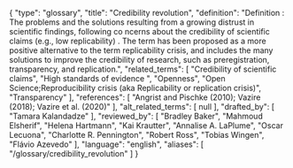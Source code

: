{
    "type": "glossary",
    "title": "Credibility revolution",
    "definition": "Definition :  The problems and the solutions resulting from a growing distrust in scientific findings, following co ncerns about the credibility of scientific claims (e.g., low replicability) . The term has been proposed as a more positive alternative to the term replicability crisis, and includes the many solutions to improve the credibility of research, such as preregistration, transparency, and replication.",
    "related_terms": [
        "Credibility of scientific claims",
        "High standards of evidence ",
        "Openness",
        "Open Science;Reproducibility crisis (aka Replicability or replication crisis)",
        "Transparency"
    ],
    "references": [
        "Angrist and Pischke (2010); Vazire (2018); Vazire et al. (2020)"
    ],
    "alt_related_terms": [
        null
    ],
    "drafted_by": [
        "Tamara Kalandadze"
    ],
    "reviewed_by": [
        "Bradley Baker",
        "Mahmoud Elsherif",
        "Helena Hartmann",
        "Kai Krautter",
        "Annalise A. LaPlume",
        "Oscar Lecuona",
        "Charlotte R. Pennington",
        "Robert Ross",
        "Tobias Wingen",
        "Flávio Azevedo"
    ],
    "language": "english",
    "aliases": [
        "/glossary/credibility_revolution"
    ]
}